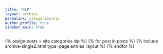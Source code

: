 ```yaml
---
title: "NLP"
layout: archive
permalink: categories/nlp
author_profile: true
sidebar_main: true
---
```



{% assign posts = site.categories.nlp %}
{% for post in posts %} {% include archive-single2.html type=page.entries_layout %} {% endfor %}